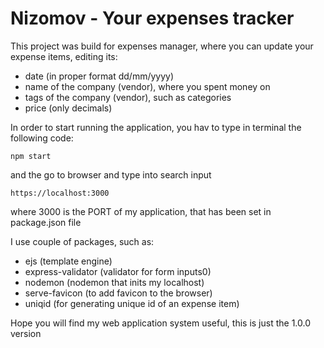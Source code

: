 # Nizomov - Your expenses tracker

This project was build for expenses manager, where you can update your expense items, editing its:

- date (in proper format dd/mm/yyyy)
- name of the company (vendor), where you spent money on
- tags of the company (vendor), such as categories
- price (only decimals)

In order to start running the application, you hav to type in terminal the following code:

`npm start`

and the go to browser and type into search input

`https://localhost:3000`

where 3000 is the PORT of my application, that has been set in package.json file

I use couple of packages, such as:
- ejs (template engine)
- express-validator (validator for form inputs0)
- nodemon (nodemon that inits my localhost)
- serve-favicon (to add favicon to the browser)
- uniqid (for generating unique id of an expense item)

Hope you will find my web application system useful, this is just the 1.0.0 version